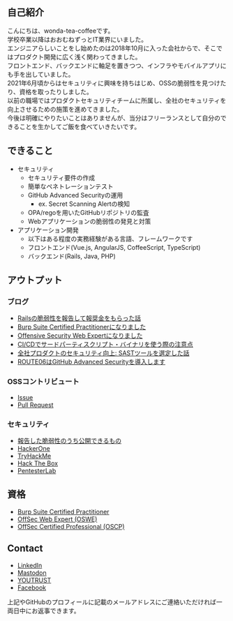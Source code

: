 ## 自己紹介

こんにちは、wonda-tea-coffeeです。  
学校卒業以降はおおむねずっとIT業界にいました。  
エンジニアらしいことをし始めたのは2018年10月に入った会社からで、そこではプロダクト開発に広く浅く関わってきました。  
フロントエンド、バックエンドに軸足を置きつつ、インフラやモバイルアプリにも手を出していました。  
2021年6月頃からはセキュリティに興味を持ちはじめ、OSSの脆弱性を見つけたり、資格を取ったりしました。  
以前の職場ではプロダクトセキュリティチームに所属し、全社のセキュリティを向上させるための施策を進めてきました。  
今後は明確にやりたいことはありませんが、当分はフリーランスとして自分のできることを生かしてご飯を食べていきたいです。

<!--
## お仕事募集中です

- フルリモート
- 業務委託
  - 正社員で働く予定は当面ありません
- 週16時間程度
- 土日勤務ができること
- プロダクト開発、技術的負債の解消、プロダクトセキュリティなど、何でもする所存です
-->

## できること

- セキュリティ
  - セキュリティ要件の作成
  - 簡単なペネトレーションテスト
  - GitHub Advanced Securityの運用
    - ex. Secret Scanning Alertの検知
  - OPA/regoを用いたGitHubリポジトリの監査
  - Webアプリケーションの脆弱性の発見と対策
- アプリケーション開発
  - 以下はある程度の実務経験がある言語、フレームワークです
  - フロントエンド(Vue.js, AngularJS, CoffeeScript, TypeScript)
  - バックエンド(Rails, Java, PHP)

## アウトプット

### ブログ

- [Railsの脆弱性を報告して報奨金をもらった話](https://engineer.crowdworks.jp/entry/2021/07/09/120154)
- [Burp Suite Certified Practitionerになりました](https://tech.andpad.co.jp/entry/2022/09/15/100000)
- [Offensive Security Web Expertになりました](https://tech.andpad.co.jp/entry/2022/11/18/100000)
- [CI/CDでサードパーティスクリプト・バイナリを使う際の注意点](https://tech.route06.co.jp/entry/2023/08/23/082500)
- [全社プロダクトのセキュリティ向上: SASTツールを選定した話](https://tech.route06.co.jp/entry/2023/08/28/095744)
- [ROUTE06はGitHub Advanced Securityを導入します](https://tech.route06.co.jp/entry/2023/09/06/095936)

### OSSコントリビュート

- [Issue](https://github.com/issues?page=1&q=is%3Apr+author%3Awonda-tea-coffee)
- [Pull Request](https://github.com/pulls?page=1&q=is%3Apr+author%3Awonda-tea-coffee)

### セキュリティ

- [報告した脆弱性のうち公開できるもの](https://gist.github.com/wonda-tea-coffee/11581b0fbb5378b030861665bb22d432)
- [HackerOne](https://hackerone.com/wonda_tea_coffee?type=user)
- [TryHackMe](https://tryhackme.com/p/peatpadded15)
- [Hack The Box](https://app.hackthebox.com/profile/1198809)
- [PentesterLab](https://pentesterlab.com/profile/wonda_tea_coffee)

## 資格

- [Burp Suite Certified Practitioner](https://portswigger.net/web-security/e/c/acd37ec7ba7033b8)
- [OffSec Web Expert (OSWE)](https://www.credential.net/58db756e-f85b-4b65-9eb4-6f7f1b97c013#gs.2yh4s7)
- [OffSec Certified Professional (OSCP)](https://www.credential.net/8ed647ad-ff5f-4e47-95d7-73a047f17de2)

## Contact

- [LinkedIn](https://www.linkedin.com/feed/)
- [Mastodon](https://mstdn.love/@wonda_tea_coffee)
- [YOUTRUST](https://youtrust.jp/users/21ebd227a1ccdf64eb1615466e5fd7a8)
- [Facebook](https://www.facebook.com/p/%E7%9F%B3%E5%B7%9D%E5%8A%9B%E5%A4%AA-61554873706861/)

上記やGitHubのプロフィールに記載のメールアドレスにご連絡いただければ一両日中にお返事できます。
